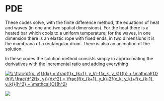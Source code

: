# PDE
These codes solve, with the finite difference method, the equations of heat and waves (in one and two spatial dimensions). For the heat there is a heated bar which cools to a uniform temperature; for the waves, in one dimension there is an elastic rope with fixed ends, in two dimensions it is the mambrana of a rectangular drum.
There is also an animation of the solution.

In these codes the solution method consists simply in approximating the derivatives with the incremental ratio and adding everything


<a href="https://www.codecogs.com/eqnedit.php?latex=\\&space;\frac{df(x,&space;y)}{dx}&space;=&space;\frac{f(x_{k&plus;1},&space;y_k)-f(x_k,&space;y_k)}{h}&space;&plus;&space;\mathcal{O}(h)\\&space;\frac{d^2f(x,&space;y)}{dx^2}&space;=&space;\frac{f(x_{k&plus;1},&space;y_k)-2f(x_k,&space;y_k)&plus;f(x_{k-1},&space;y_k)}{h^2}&space;&plus;&space;\mathcal{O}(h^2)" target="_blank"><img src="https://latex.codecogs.com/gif.latex?\\&space;\frac{df(x,&space;y)}{dx}&space;=&space;\frac{f(x_{k&plus;1},&space;y_k)-f(x_k,&space;y_k)}{h}&space;&plus;&space;\mathcal{O}(h)\\&space;\frac{d^2f(x,&space;y)}{dx^2}&space;=&space;\frac{f(x_{k&plus;1},&space;y_k)-2f(x_k,&space;y_k)&plus;f(x_{k-1},&space;y_k)}{h^2}&space;&plus;&space;\mathcal{O}(h^2)" title="\\ \frac{df(x, y)}{dx} = \frac{f(x_{k+1}, y_k)-f(x_k, y_k)}{h} + \mathcal{O}(h)\\ \frac{d^2f(x, y)}{dx^2} = \frac{f(x_{k+1}, y_k)-2f(x_k, y_k)+f(x_{k-1}, y_k)}{h^2} + \mathcal{O}(h^2)" /></a>


![](eq_onda_2d.gif)